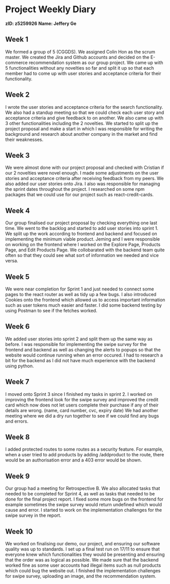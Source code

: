 # Project Weekly Diary
**zID: z5259926**
**Name: Jeffery Ge**

## Week 1
We formed a group of 5 (CGGDS). We assigned Colin Hon as the scrum master. We created the Jira and Github accounts and decided on the E-commerce recommendation system as our group project. We came up with 5 functionalities without any novelties so far and split it up so that each member had to come up with user stories and acceptance criteria for their functionality.

## Week 2
I wrote the user stories and acceptance criteria for the search functionality. We also had a standup meeting so that we could check each user story and acceptance criteria and give feedback to on another. We also came up with 3 other functionalities including the 2 novelties. We started to split up the project proposal and make a start in which l was responsible for writing the background and research about another company in the market and find their weaknesses.

## Week 3
We were almost done with our project proposal and checked with Cristian if our 2 novelties were novel enough. I made some adjustments on the user stories and acceptance criteria after receiving feedback from my peers. We also added our user stories onto Jira. I also was responsible for managing the sprint dates throughout the project. I researched on some npm packages that we could use for our project such as react-credit-cards.

## Week 4
Our group finalised our project proposal by checking everything one last time. We went to the backlog and started to add user stories into sprint 1. We split up the work according to frontend and backend and focused on implementing the minimum viable product. Jeming and I were responsible on working on the frontend where l worked on the Explore Page, Products Page, and Edit Products Page. We collobarated with the backend team quite often so that they could see what sort of information we needed and vice versa.

## Week 5
We were near completion for Sprint 1 and just needed to connect some pages to the react router as well as tidy up a few bugs. I also introduced Cookies onto the frontend which allowed us to access important information such as user tokens much easier and faster. I did some backend testing by using Postman to see if the fetches worked. 

## Week 6
We added user stories into sprint 2 and split them up the same way as before. I was responsible for implementing the swipe survey for the frontend and backend as well as changing the alerts to popups so that the website would continue running when an error occured. I had to research a bit for the backend as l did not have much experience with the backend using python.

## Week 7
I moved onto Sprint 3 since I finished my tasks in sprint 2. I worked on improving the frontend look for the swipe survey and improved the credit card which now does not let users complete their purchase if any of their details are wrong. (name, card number, cvc, expiry date) We had another meeting where we did a dry run together to see if we could find any bugs and errors.

## Week 8
I added protected routes to some routes as a security feature. For example, when a user tried to add products by adding /addproduct to the route, there would be an authorisation error and a 403 error would be shown.

## Week 9
Our group had a meeting for Retrospective B. We also allocated tasks that needed to be completed for Sprint 4, as well as tasks
that needed to be done for the final project report. I fixed some more bugs on the frontend for example sometimes the swipe survey would return undefined which would cause and error. I started to work on the implementation challenges for the swipe survey in the report.

## Week 10
We worked on finalising our demo, our project, and ensuring our software quality was up to standards. I set up a final test run on 17/11 to ensure that everyone knew which functionalities they would be presenting and ensuring that the order was as logical as possible. We made sure that the backend worked fine as some user accounts had illegal items such as null products which could bug the website out. I finished the implementation challenges for swipe survey, uploading an image, and the recommendation system.
